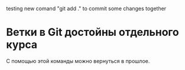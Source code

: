 testing new comand "git add ." to commit some changes together
<h1>Ветки в Git достойны отдельного курса</h1>

<p>С помощью этой команды можно вернуться в прошлое.</p>
